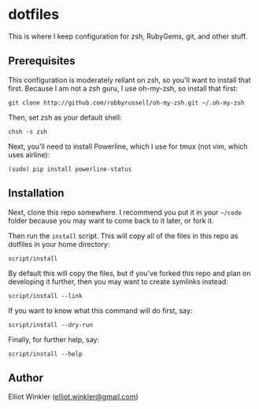 # dotfiles

This is where I keep configuration for zsh, RubyGems, git, and other stuff.

## Prerequisites

This configuration is moderately reliant on zsh, so you'll want to install that
first. Because I am not a zsh guru, I use oh-my-zsh, so install that first:

    git clone http://github.com/robbyrussell/oh-my-zsh.git ~/.oh-my-zsh

Then, set zsh as your default shell:

    chsh -s zsh

Next, you'll need to install Powerline, which I use for tmux (not vim, which
uses airline):

    (sudo) pip install powerline-status

## Installation

Next, clone this repo somewhere. I recommend you put it in your `~/code` folder
because you may want to come back to it later, or fork it.

Then run the `install` script. This will copy all of the files in this repo as
dotfiles in your home directory:

    script/install

By default this will copy the files, but if you've forked this repo and plan on
developing it further, then you may want to create symlinks instead:

    script/install --link

If you want to know what this command will do first, say:

    script/install --dry-run

Finally, for further help, say:

    script/install --help

## Author

Elliot Winkler (<elliot.winkler@gmail.com>)
